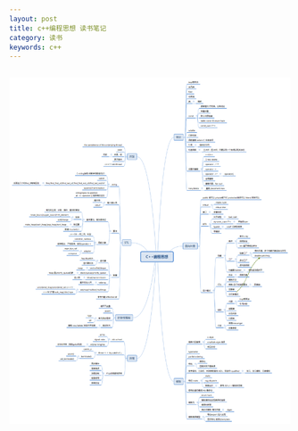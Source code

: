 ```yaml
---
layout: post
title: c++编程思想 读书笔记
category: 读书
keywords: c++
---
```


## 

![思想导图](../../assets/img/thinking-in-c++.png)
